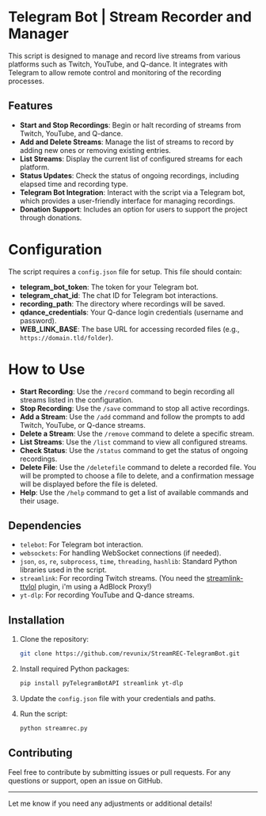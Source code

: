 # Telegram Bot | Stream Recorder and Manager

This script is designed to manage and record live streams from various platforms such as Twitch, YouTube, and Q-dance. It integrates with Telegram to allow remote control and monitoring of the recording processes.

## Features

- **Start and Stop Recordings**: Begin or halt recording of streams from Twitch, YouTube, and Q-dance.
- **Add and Delete Streams**: Manage the list of streams to record by adding new ones or removing existing entries.
- **List Streams**: Display the current list of configured streams for each platform.
- **Status Updates**: Check the status of ongoing recordings, including elapsed time and recording type.
- **Telegram Bot Integration**: Interact with the script via a Telegram bot, which provides a user-friendly interface for managing recordings.
- **Donation Support**: Includes an option for users to support the project through donations.

# Configuration

The script requires a `config.json` file for setup. This file should contain:

- **telegram_bot_token**: The token for your Telegram bot.
- **telegram_chat_id**: The chat ID for Telegram bot interactions.
- **recording_path**: The directory where recordings will be saved.
- **qdance_credentials**: Your Q-dance login credentials (username and password).
- **WEB_LINK_BASE**: The base URL for accessing recorded files (e.g., `https://domain.tld/folder`).

# How to Use

- **Start Recording**: Use the `/record` command to begin recording all streams listed in the configuration.
- **Stop Recording**: Use the `/save` command to stop all active recordings.
- **Add a Stream**: Use the `/add` command and follow the prompts to add Twitch, YouTube, or Q-dance streams.
- **Delete a Stream**: Use the `/remove` command to delete a specific stream.
- **List Streams**: Use the `/list` command to view all configured streams.
- **Check Status**: Use the `/status` command to get the status of ongoing recordings.
- **Delete File**: Use the `/deletefile` command to delete a recorded file. You will be prompted to choose a file to delete, and a confirmation message will be displayed before the file is deleted.
- **Help**: Use the `/help` command to get a list of available commands and their usage.

## Dependencies

- `telebot`: For Telegram bot interaction.
- `websockets`: For handling WebSocket connections (if needed).
- `json`, `os`, `re`, `subprocess`, `time`, `threading`, `hashlib`: Standard Python libraries used in the script.
- `streamlink`: For recording Twitch streams. (You need the [streamlink-ttvlol](https://github.com/2bc4/streamlink-ttvlol/) plugin, i'm using a AdBlock Proxy!)
- `yt-dlp`: For recording YouTube and Q-dance streams.

## Installation

1. Clone the repository:
    ```bash
    git clone https://github.com/revunix/StreamREC-TelegramBot.git
    ```

2. Install required Python packages:
    ```bash
    pip install pyTelegramBotAPI streamlink yt-dlp
    ```

3. Update the `config.json` file with your credentials and paths.

4. Run the script:
    ```bash
    python streamrec.py
    ```

## Contributing

Feel free to contribute by submitting issues or pull requests. For any questions or support, open an issue on GitHub.

---

Let me know if you need any adjustments or additional details!
